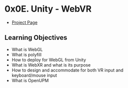 # 0x0E. Unity - WebVR
- [Project Page](https://intranet.hbtn.io/projects/870)

## Learning Objectives
- What is WebGL
- What is polyfill
- How to deploy for WebGL from Unity
- What is WebXR and what is its purpose
- How to design and accommodate for both VR input and keyboard/mouse input
- What is OpenUPM
